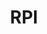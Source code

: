 ---
title: RPI
crosslinks:
- Troy
- place
- intrologRPI
- EnoughTrumpSpam
- xkcd
- WPI
- Predators
- trackers
- all
- '2011'
- UCONN
- marijuanaenthusiasts
- askscience
- GreenLattice
- LifeProTips
- YouShouldKnow
- philosophy
- The_Donald
---